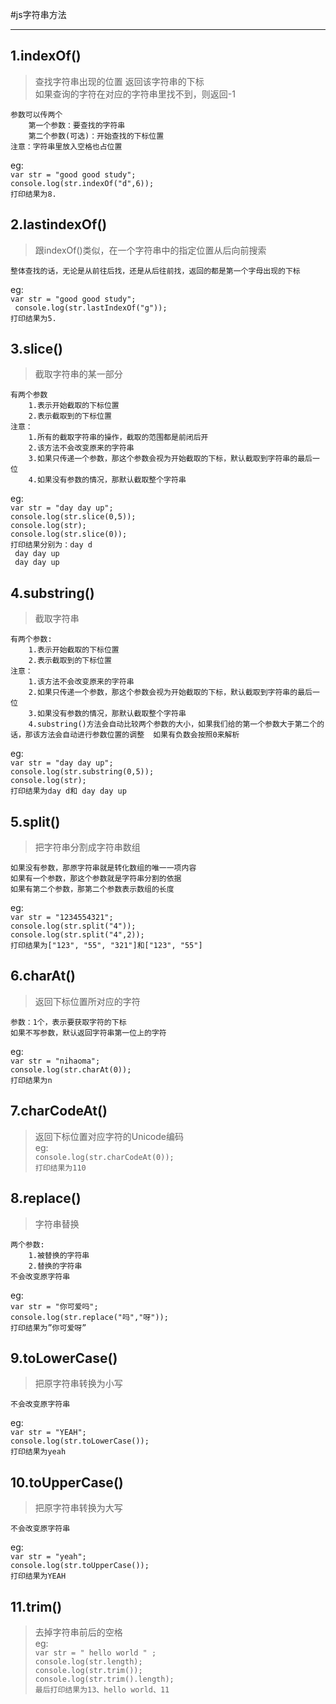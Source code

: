 #js字符串方法
***
## 1.indexOf()
>查找字符串出现的位置  返回该字符串的下标  
如果查询的字符在对应的字符串里找不到，则返回-1

	参数可以传两个 
		第一个参数：要查找的字符串  
		第二个参数(可选)：开始查找的下标位置
	注意：字符串里放入空格也占位置
eg:  
	`var str = "good good study";`  
	`console.log(str.indexOf("d",6));`  
	   `打印结果为8.`  

## 2.lastindexOf()
>跟indexOf()类似，在一个字符串中的指定位置从后向前搜索
	
	整体查找的话，无论是从前往后找，还是从后往前找，返回的都是第一个字母出现的下标
eg:  
`var str = "good good study";`  
 ` console.log(str.lastIndexOf("g"));`  
	   `打印结果为5.`  
	   
## 3.slice()
>截取字符串的某一部分

	有两个参数
		1.表示开始截取的下标位置
		2.表示截取到的下标位置
	注意：
		1.所有的截取字符串的操作，截取的范围都是前闭后开
		2.该方法不会改变原来的字符串
		3.如果只传递一个参数，那这个参数会视为开始截取的下标，默认截取到字符串的最后一位
		4.如果没有参数的情况，那默认截取整个字符串
eg:  
`var str = "day day up";`  
	   `console.log(str.slice(0,5));`  
	   `console.log(str);`  
	   ` console.log(str.slice(0)); `  
	   `打印结果分别为：day d`  
	 ` day day up`  
	  ` day day up`  
	  
## 4.substring()
>截取字符串

	有两个参数:
		1.表示开始截取的下标位置
		2.表示截取到的下标位置
	注意：
		1.该方法不会改变原来的字符串
		2.如果只传递一个参数，那这个参数会视为开始截取的下标，默认截取到字符串的最后一位
		3.如果没有参数的情况，那默认截取整个字符串
		4.substring()方法会自动比较两个参数的大小，如果我们给的第一个参数大于第二个的话，那该方法会自动进行参数位置的调整  如果有负数会按照0来解析
eg:    
`var str = "day day up";`  
`console.log(str.substring(0,5));`  
`console.log(str);`  
`打印结果为day d和 day day up`  

## 5.split()
>把字符串分割成字符串数组

	如果没有参数，那原字符串就是转化数组的唯一一项内容
	如果有一个参数，那这个参数就是字符串分割的依据
	如果有第二个参数，那第二个参数表示数组的长度
eg:  
`var str = "1234554321";`  
`console.log(str.split("4"));`  
`console.log(str.split("4",2));`  
`打印结果为["123", "55", "321"]和["123", "55"]`  

## 6.charAt()
>返回下标位置所对应的字符

	参数：1个，表示要获取字符的下标  
	如果不写参数，默认返回字符串第一位上的字符
eg:  
`var str = "nihaoma";`  
`console.log(str.charAt(0));`  
`打印结果为n`  

## 7.charCodeAt()
>返回下标位置对应字符的Unicode编码  
eg:  
`console.log(str.charCodeAt(0));`  
`打印结果为110`

## 8.replace()
>字符串替换

	两个参数:
		1.被替换的字符串
		2.替换的字符串
	不会改变原字符串
eg:  
`var str = "你可爱吗";`  
`console.log(str.replace("吗","呀"));`  
`打印结果为”你可爱呀”`  

## 9.toLowerCase()
>把原字符串转换为小写

	不会改变原字符串
eg:  
`var str = "YEAH";`  
`console.log(str.toLowerCase());`  
`打印结果为yeah`  

## 10.toUpperCase()
>把原字符串转换为大写

	不会改变原字符串
eg:  
`var str = "yeah";`  
`console.log(str.toUpperCase());`  
`打印结果为YEAH`  

## 11.trim()
>去掉字符串前后的空格  
eg:  
`var str = " hello world " ;`  
`console.log(str.length);`  
`console.log(str.trim());`  
`console.log(str.trim().length);`  
`最后打印结果为13、hello world、11`
